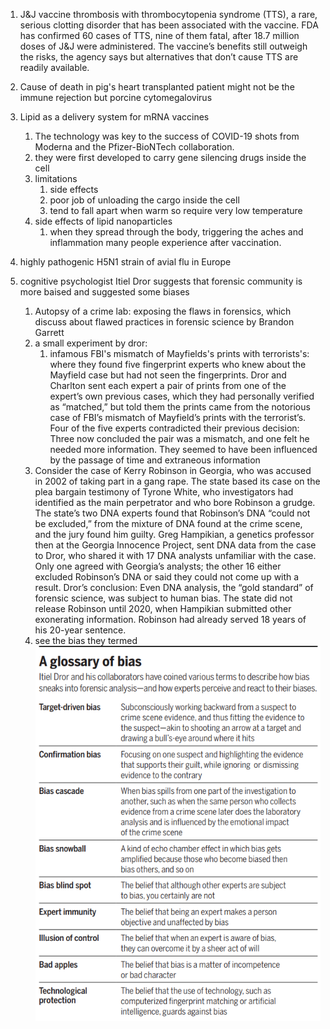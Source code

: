 1. J&J vaccine
thrombosis with thrombocytopenia syndrome (TTS), a rare, serious clotting disorder that has been associated with the vaccine. FDA has confirmed 60 cases of TTS, nine of them fatal, after 18.7 million doses of J&J were administered. The vaccine’s benefits still outweigh the risks, the agency says but alternatives that don’t cause TTS are readily available.

2. Cause of death in pig's heart transplanted patient might not be the immune rejection but porcine cytomegalovirus

3. Lipid as a delivery system for mRNA vaccines
    1. The technology was key to the success of COVID-19 shots from Moderna and the Pfizer-BioNTech collaboration. 
    2. they were first developed to carry gene silencing drugs inside the cell
    2. limitations
        1. side effects
        2. poor job of unloading the cargo inside the cell
        3. tend to fall apart when warm so require very low temperature
    2. side effects of lipid nanoparticles
        1. when they spread through the body, triggering the aches and inflammation many people experience after vaccination. 


4. highly pathogenic H5N1 strain of avial flu in Europe
5. cognitive psychologist Itiel Dror suggests that forensic community is more baised and suggested some biases 
    1. Autopsy of a crime lab: exposing the flaws in forensics, which discuss about flawed practices in forensic science by Brandon Garrett
    2. a small experiment by dror:
        1. infamous FBI's mismatch of Mayfields's prints with terrorists's: where they found five fingerprint experts
who knew about the Mayfield case but had
not seen the fingerprints. Dror and Charlton
sent each expert a pair of prints from one of
the expert’s own previous cases, which they
had personally verified as “matched,” but told
them the prints came from the notorious case
of FBI’s mismatch of Mayfield’s prints with
the terrorist’s.
Four of the five experts contradicted
their previous decision: Three now concluded the pair was a mismatch, and one
felt he needed more information. They
seemed to have been influenced by the passage of time and extraneous information
    3. Consider the case of Kerry Robinson in Georgia, who was accused in 2002 of
taking part in a gang rape. The state based
its case on the plea bargain testimony of
Tyrone White, who investigators had identified as the main perpetrator and who bore
Robinson a grudge. The state’s two DNA experts found that Robinson’s DNA “could not
be excluded,” from the mixture of DNA
found at the crime scene, and the jury
found him guilty. Greg Hampikian, a genetics professor
then at the Georgia Innocence Project,
sent DNA data from the case to Dror, who
shared it with 17 DNA analysts unfamiliar
with the case. Only one agreed with Georgia’s analysts; the other 16 either excluded
Robinson’s DNA or said they could not come
up with a result. Dror’s conclusion: Even
DNA analysis, the “gold standard” of forensic science, was subject to human bias. The
state did not release Robinson until 2020,
when Hampikian submitted other exonerating information. Robinson had already
served 18 years of his 20-year sentence.
    4. see the bias they termed ![bias](data/bias.png)

